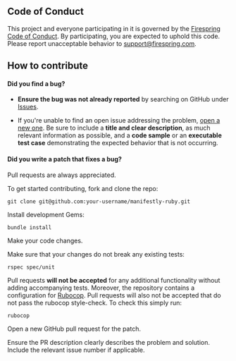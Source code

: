 ## Code of Conduct

This project and everyone participating in it is governed by the [Firespring Code of Conduct](CODE_OF_CONDUCT.md). By participating, you are expected to uphold this code. Please report unacceptable behavior to [support@firespring.com](mailto:support@firespring.com).

## How to contribute

#### **Did you find a bug?**

* **Ensure the bug was not already reported** by searching on GitHub under [Issues](https://github.com/firespring/manifestly-ruby/issues).

* If you're unable to find an open issue addressing the problem, [open a new one](https://github.com/firespring/manifestly-ruby/issues/new). Be sure to include a **title and clear description**, as much relevant information as possible, and a **code sample** or an **executable test case** demonstrating the expected behavior that is not occurring.

#### **Did you write a patch that fixes a bug?**

Pull requests are always appreciated.

To get started contributing, fork and clone the repo:

```
git clone git@github.com:your-username/manifestly-ruby.git
```

Install development Gems:

```
bundle install
```

Make your code changes.

Make sure that your changes do not break any existing tests:

```
rspec spec/unit
```

Pull requests **will not be accepted** for any additional functionality without adding accompanying tests. Moreover, the repository contains a configuration for [Rubocop](https://github.com/bbatsov/rubocop). Pull requests will also not be accepted that do not pass the rubocop style-check. To check this simply run:

```
rubocop
```

Open a new GitHub pull request for the patch.

Ensure the PR description clearly describes the problem and solution. Include the relevant issue number if applicable.
